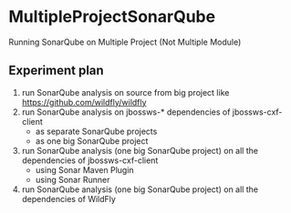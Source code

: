 # MultipleProjectSonarQube
Running SonarQube on Multiple Project (Not Multiple Module)

Experiment plan
-------------------
1) run SonarQube analysis on source from big project like https://github.com/wildfly/wildfly
2) run SonarQube analysis on jbossws-* dependencies of jbossws-cxf-client
   - as separate SonarQube projects
   - as one big SonarQube project
3) run SonarQube analysis (one big SonarQube project) on all the dependencies of jbossws-cxf-client
   - using Sonar Maven Plugin
   - using Sonar Runner
4) run SonarQube analysis (one big SonarQube project) on all the dependencies of WildFly